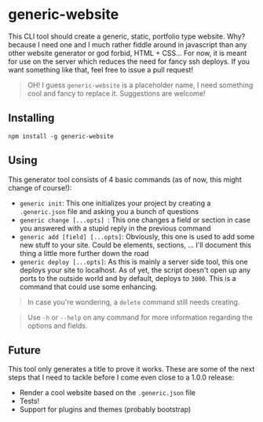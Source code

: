 # generic-website
This CLI tool should create a generic, static, portfolio type website. Why? because I need one and I much rather fiddle around in javascript than any other website generator or god forbid, HTML + CSS... For now, it is meant for use on the server which reduces the need for fancy ssh deploys. If you want something like that, feel free to issue a pull request!

> OH! I guess `generic-website` is a placeholder name, I need something cool and fancy to replace it. Suggestions are welcome!

## Installing
```
npm install -g generic-website
```
## Using
This generator tool consists of 4 basic commands (as of now, this might change of course!):

* `generic init`: This one initializes your project by creating a `.generic.json` file and asking you a bunch of questions
* `generic change [...opts] `: This one changes a field or section in case you answered with a stupid reply in the previous command
* `generic add [field] [...opts]`: Obviously, this one is used to add some new stuff to your site. Could be elements, sections, ... I'll document this thing a little more further down the road
* `generic deploy [...opts]`: As this is mainly a server side tool, this one deploys your site to localhost. As of yet, the script doesn't open up any ports to the outside world and by default, deploys to `3000`. This is a command that could use some enhancing.

> In case you're wondering, a `delete` command still needs creating.

> Use `-h` or `--help` on any command for more information regarding the options and fields.

## Future
This tool only generates a title to prove it works. These are some of the next steps that I need to tackle before I come even close to a 1.0.0 release:

* Render a cool website based on the `.generic.json` file
* Tests!
* Support for plugins and themes (probably bootstrap)
